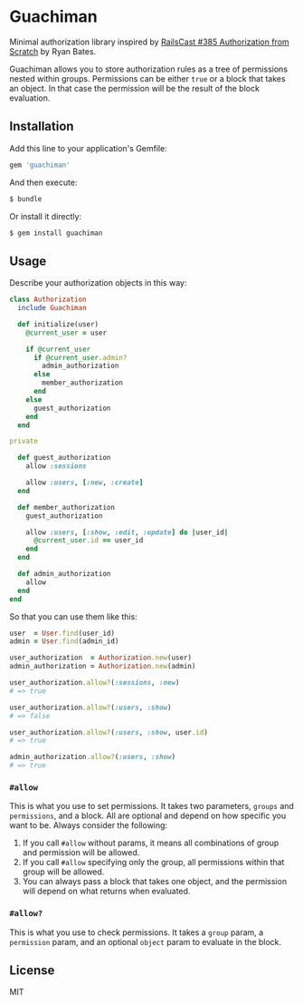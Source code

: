 Guachiman
=========

Minimal authorization library inspired by [RailsCast #385 Authorization from Scratch][1] by Ryan Bates.

Guachiman allows you to store authorization rules as a tree of permissions nested within groups.
Permissions can be either `true` or a block that takes an object. In that case the permission will
be the result of the block evaluation.

[1]: http://railscasts.com/episodes/385-authorization-from-scratch-part-1

Installation
------------

Add this line to your application's Gemfile:

```ruby
gem 'guachiman'
```

And then execute:

```bash
$ bundle
```

Or install it directly:

```bash
$ gem install guachiman
```

Usage
-----

Describe your authorization objects in this way:

```ruby
class Authorization
  include Guachiman

  def initialize(user)
    @current_user = user

    if @current_user
      if @current_user.admin?
        admin_authorization
      else
        member_authorization
      end
    else
      guest_authorization
    end
  end

private

  def guest_authorization
    allow :sessions

    allow :users, [:new, :create]
  end

  def member_authorization
    guest_authorization

    allow :users, [:show, :edit, :update] do |user_id|
      @current_user.id == user_id
    end
  end

  def admin_authorization
    allow
  end
end
```

So that you can use them like this:

```ruby
user  = User.find(user_id)
admin = User.find(admin_id)

user_authorization  = Authorization.new(user)
admin_authorization = Authorization.new(admin)

user_authorization.allow?(:sessions, :new)
# => true

user_authorization.allow?(:users, :show)
# => false

user_authorization.allow?(:users, :show, user.id)
# => true

admin_authorization.allow?(:users, :show)
# => true
```

### `#allow`

This is what you use to set permissions. It takes two parameters, `groups` and `permissions`, and a block.
All are optional and depend on how specific you want to be. Always consider the following:

1. If you call `#allow` without params, it means all combinations of group and permission will be allowed.
2. If you call `#allow` specifying only the group, all permissions within that group will be allowed.
3. You can always pass a block that takes one object, and the permission will depend on what returns when evaluated.

### `#allow?`

This is what you use to check permissions. It takes a `group` param, a `permission` param, and an optional `object`
param to evaluate in the block.

License
-------

MIT
